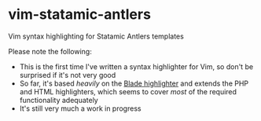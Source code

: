 # vim-statamic-antlers
Vim syntax highlighting for Statamic Antlers templates

Please note the following:

* This is the first time I've written a syntax highlighter for Vim, so don't be surprised if it's not very good
* So far, it's based *heavily* on the [Blade highlighter](https://github.com/jwalton512/vim-blade) and extends the PHP and HTML highlighters, which seems to cover *most* of the required functionality adequately
* It's still very much a work in progress
